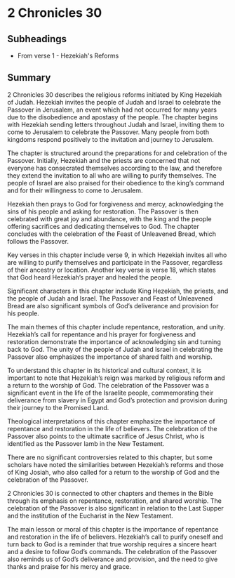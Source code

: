 # 2 Chronicles 30

## Subheadings

* From verse 1 - Hezekiah's Reforms

## Summary

2 Chronicles 30 describes the religious reforms initiated by King Hezekiah of Judah. Hezekiah invites the people of Judah and Israel to celebrate the Passover in Jerusalem, an event which had not occurred for many years due to the disobedience and apostasy of the people. The chapter begins with Hezekiah sending letters throughout Judah and Israel, inviting them to come to Jerusalem to celebrate the Passover. Many people from both kingdoms respond positively to the invitation and journey to Jerusalem.

The chapter is structured around the preparations for and celebration of the Passover. Initially, Hezekiah and the priests are concerned that not everyone has consecrated themselves according to the law, and therefore they extend the invitation to all who are willing to purify themselves. The people of Israel are also praised for their obedience to the king’s command and for their willingness to come to Jerusalem.

Hezekiah then prays to God for forgiveness and mercy, acknowledging the sins of his people and asking for restoration. The Passover is then celebrated with great joy and abundance, with the king and the people offering sacrifices and dedicating themselves to God. The chapter concludes with the celebration of the Feast of Unleavened Bread, which follows the Passover.

Key verses in this chapter include verse 9, in which Hezekiah invites all who are willing to purify themselves and participate in the Passover, regardless of their ancestry or location. Another key verse is verse 18, which states that God heard Hezekiah’s prayer and healed the people.

Significant characters in this chapter include King Hezekiah, the priests, and the people of Judah and Israel. The Passover and Feast of Unleavened Bread are also significant symbols of God’s deliverance and provision for his people.

The main themes of this chapter include repentance, restoration, and unity. Hezekiah’s call for repentance and his prayer for forgiveness and restoration demonstrate the importance of acknowledging sin and turning back to God. The unity of the people of Judah and Israel in celebrating the Passover also emphasizes the importance of shared faith and worship.

To understand this chapter in its historical and cultural context, it is important to note that Hezekiah’s reign was marked by religious reform and a return to the worship of God. The celebration of the Passover was a significant event in the life of the Israelite people, commemorating their deliverance from slavery in Egypt and God’s protection and provision during their journey to the Promised Land.

Theological interpretations of this chapter emphasize the importance of repentance and restoration in the life of believers. The celebration of the Passover also points to the ultimate sacrifice of Jesus Christ, who is identified as the Passover lamb in the New Testament.

There are no significant controversies related to this chapter, but some scholars have noted the similarities between Hezekiah’s reforms and those of King Josiah, who also called for a return to the worship of God and the celebration of the Passover.

2 Chronicles 30 is connected to other chapters and themes in the Bible through its emphasis on repentance, restoration, and shared worship. The celebration of the Passover is also significant in relation to the Last Supper and the institution of the Eucharist in the New Testament.

The main lesson or moral of this chapter is the importance of repentance and restoration in the life of believers. Hezekiah’s call to purify oneself and turn back to God is a reminder that true worship requires a sincere heart and a desire to follow God’s commands. The celebration of the Passover also reminds us of God’s deliverance and provision, and the need to give thanks and praise for his mercy and grace.